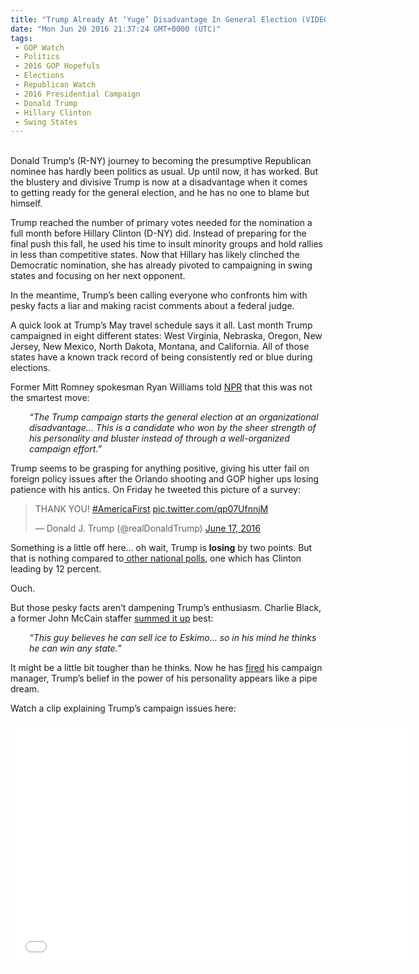 ```yaml
---
title: "Trump Already At ‘Yuge’ Disadvantage In General Election (VIDEO)"
date: "Mon Jun 20 2016 21:37:24 GMT+0000 (UTC)"
tags: 
 - GOP Watch
 - Politics
 - 2016 GOP Hopefuls
 - Elections
 - Republican Watch
 - 2016 Presidential Campaign
 - Donald Trump
 - Hillary Clinton
 - Swing States
---
```

<p><!--OffDef--></p><p><!--Ads1--><br>
Donald Trump&#x2019;s (R-NY) journey to becoming the presumptive Republican nominee has hardly been politics as usual. Up until now, it has worked. But the blustery and divisive Trump is now&#xA0;at a disadvantage when it comes to&#xA0;getting ready for the general election, and he has no one to blame but himself.</p><p>Trump reached the number of primary votes needed for the nomination a full month before Hillary Clinton (D-NY) did. Instead of preparing for the final push this fall, he used his time to insult minority groups and&#xA0;hold rallies in less than competitive states.&#xA0;Now that Hillary has likely clinched the Democratic nomination, she has already pivoted to campaigning in swing states and focusing on her next opponent.</p><p>In the meantime, Trump&#x2019;s been calling everyone who confronts him with pesky facts a liar and making racist comments about&#xA0;a federal judge.</p><p>A quick look at Trump&#x2019;s May travel schedule says it all. Last month Trump campaigned in eight different states: West Virginia, Nebraska, Oregon, New Jersey, New Mexico, North Dakota, Montana, and California. All of those states have a known track record of being consistently red or blue during elections.</p><p>Former Mitt Romney spokesman Ryan Williams told <a href="http://www.npr.org/2016/06/19/482516936/how-donald-trump-may-have-wasted-a-monthlong-advantage-over-hillary-clinton" onclick="__gaTracker(&apos;send&apos;, &apos;event&apos;, &apos;outbound-article&apos;, &apos;http://www.npr.org/2016/06/19/482516936/how-donald-trump-may-have-wasted-a-monthlong-advantage-over-hillary-clinton&apos;, &apos;NPR&apos;);" target="_blank">NPR</a>&#xA0;that this was not the smartest move:</p><p style="padding-left: 30px;"><em>&#x201C;The Trump campaign starts the general election at an organizational disadvantage&#x2026; This is a candidate who won by the sheer strength of his personality and bluster instead of through a well-organized campaign effort.&#x201D;</em></p><p>Trump seems to be grasping for anything positive, giving his utter fail on foreign policy issues after the Orlando shooting and GOP higher ups losing patience with his antics. On Friday he tweeted this picture of a survey:</p><blockquote class="twitter-tweet" data-width="500"><p lang="en" dir="ltr">THANK YOU! <a href="https://twitter.com/hashtag/AmericaFirst?src=hash" onclick="__gaTracker(&apos;send&apos;, &apos;event&apos;, &apos;outbound-article&apos;, &apos;https://twitter.com/hashtag/AmericaFirst?src=hash&apos;, &apos;#AmericaFirst&apos;);">#AmericaFirst</a> <a href="https://t.co/qp07UfnnjM" onclick="__gaTracker(&apos;send&apos;, &apos;event&apos;, &apos;outbound-article&apos;, &apos;https://t.co/qp07UfnnjM&apos;, &apos;pic.twitter.com/qp07UfnnjM&apos;);">pic.twitter.com/qp07UfnnjM</a></p>
<p>&#x2014; Donald J. Trump (@realDonaldTrump) <a href="https://twitter.com/realDonaldTrump/status/743852552257626112" onclick="__gaTracker(&apos;send&apos;, &apos;event&apos;, &apos;outbound-article&apos;, &apos;https://twitter.com/realDonaldTrump/status/743852552257626112&apos;, &apos;June 17, 2016&apos;);">June 17, 2016</a></p></blockquote><p><script async src="//platform.twitter.com/widgets.js" charset="utf-8"></script></p><p>Something is a little off here&#x2026; oh wait, Trump is <strong>losing</strong> by two points. But that is nothing compared to<a href="http://www.npr.org/2016/06/19/482516936/how-donald-trump-may-have-wasted-a-monthlong-advantage-over-hillary-clinton" onclick="__gaTracker(&apos;send&apos;, &apos;event&apos;, &apos;outbound-article&apos;, &apos;http://www.npr.org/2016/06/19/482516936/how-donald-trump-may-have-wasted-a-monthlong-advantage-over-hillary-clinton&apos;, &apos; other national polls&apos;);" target="_blank"> other national polls</a>, one which has Clinton leading by 12 percent.</p><p>Ouch.</p><p>But those pesky facts aren&#x2019;t dampening Trump&#x2019;s enthusiasm. Charlie Black, a former John McCain staffer <a href="http://www.npr.org/2016/06/19/482516936/how-donald-trump-may-have-wasted-a-monthlong-advantage-over-hillary-clinton" onclick="__gaTracker(&apos;send&apos;, &apos;event&apos;, &apos;outbound-article&apos;, &apos;http://www.npr.org/2016/06/19/482516936/how-donald-trump-may-have-wasted-a-monthlong-advantage-over-hillary-clinton&apos;, &apos;summed it up&apos;);" target="_blank">summed it up</a> best:</p><p style="padding-left: 30px;"><em>&#x201C;This guy believes he can sell ice to Eskimo&#x2026; so in his mind he thinks he can win any state.&#x201D;</em></p><p>It might be a little bit tougher than he thinks. Now he has <a href="http://www.liberalamerica.org/2016/06/20/trump-campaign-manager-screams-to-press-secretary-youre-fkng-dead-to-me/" target="_blank">fired</a> his campaign manager, Trump&#x2019;s belief in the power of his personality appears like a pipe dream.</p><p>Watch a clip explaining Trump&#x2019;s campaign issues here:</p><p><!--Ads2--></p><p><span class="embed-youtube" style="text-align:center; display: block;"><iframe class="youtube-player" type="text/html" width="640" height="390" src="//www.youtube.com/embed/atJuIRKBkvo?version=3&amp;rel=1&amp;fs=1&amp;autohide=2&amp;showsearch=0&amp;showinfo=1&amp;iv_load_policy=1&amp;wmode=transparent" allowfullscreen="true" style="border:0;"></iframe></span></p>